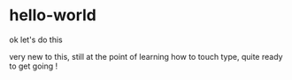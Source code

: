 # hello-world
ok let's do this

very new to this, still at the point of learning how to touch type, quite ready to get going !
